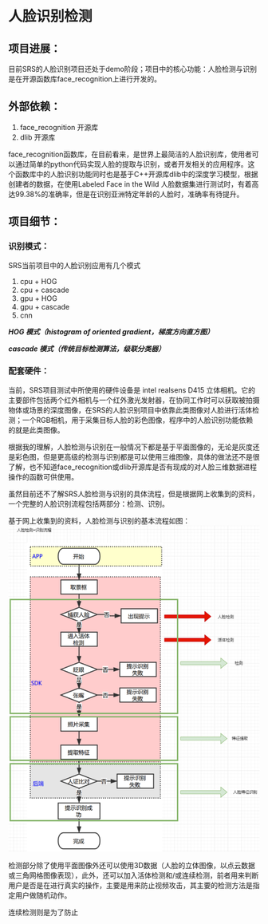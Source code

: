 # 人脸识别检测
## 项目进展：
目前SRS的人脸识别项目还处于demo阶段；项目中的核心功能：人脸检测与识别是在开源函数库face_recognition上进行开发的。

## 外部依赖：
1. face_recognition 开源库
2. dlib 开源库

face_recognition函数库，在目前看来，是世界上最简洁的人脸识别库，使用者可以通过简单的python代码实现人脸的提取与识别，或者开发相关的应用程序。这个函数库中的人脸识别功能同时也是基于C++开源库dlib中的深度学习模型，根据创建者的数据，在使用Labeled Face in the Wild 人脸数据集进行测试时，有着高达99.38%的准确率，但是在识别亚洲特定年龄的人脸时，准确率有待提升。

## 项目细节：
### 识别模式：
SRS当前项目中的人脸识别应用有几个模式
1. cpu + HOG
2. cpu + cascade
3. gpu + HOG
4. gpu + cascade
5. cnn

***HOG 模式（histogram of oriented gradient，梯度方向直方图）***

***cascade 模式（传统目标检测算法，级联分类器）***

### 配套硬件：
当前，SRS项目测试中所使用的硬件设备是 intel realsens D415 立体相机。它的主要部件包括两个红外相机与一个红外激光发射器，在协同工作时可以获取被拍摄物体或场景的深度图像，在SRS的人脸识别项目中依靠此类图像对人脸进行活体检测；一个RGB相机，用于采集目标人脸的彩色图像，程序中的人脸识别功能依赖的就是此类图像。

根据我的理解，人脸检测与识别在一般情况下都是基于平面图像的，无论是灰度还是彩色图，但是更高级的检测与识别都是可以使用三维图像，具体的做法还不是很了解，也不知道face_recognition或dlib开源库是否有现成的对人脸三维数据进程操作的函数可供使用。


虽然目前还不了解SRS人脸检测与识别的具体流程，但是根据网上收集到的资料，一个完整的人脸识别流程包括两部分：检测、识别。

基于网上收集到的资料，人脸检测与识别的基本流程如图：
<img src="人脸识别检测流程图.PNG" width="550" height="" alt="人脸识别检测流程图">



检测部分除了使用平面图像外还可以使用3D数据（人脸的立体图像，以点云数据或三角网格图像表现），此外，还可以加入活体检测和/或连续检测，前者用来判断用户是否是在进行真实的操作，主要是用来防止视频攻击，其主要的检测方法是指定用户做随机动作。

连续检测则是为了防止 
